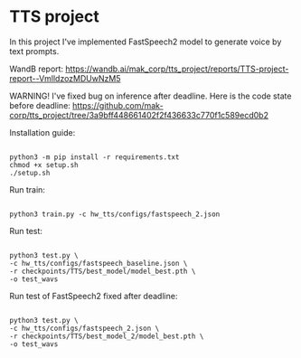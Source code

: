 # TTS project

In this project I've implemented FastSpeech2 model to generate voice by text prompts.

WandB report:
https://wandb.ai/mak_corp/tts_project/reports/TTS-project-report--VmlldzozMDUwNzM5

WARNING! I've fixed bug on inference after deadline. Here is the code state before deadline:
https://github.com/mak-corp/tts_project/tree/3a9bff448661402f2f436633c770f1c589ecd0b2


Installation guide:
```shell

python3 -m pip install -r requirements.txt
chmod +x setup.sh
./setup.sh

```

Run train:
```shell

python3 train.py -c hw_tts/configs/fastspeech_2.json

```

Run test:
```shell

python3 test.py \
-c hw_tts/configs/fastspeech_baseline.json \
-r checkpoints/TTS/best_model/model_best.pth \
-o test_wavs

```

Run test of FastSpeech2 fixed after deadline:
```shell

python3 test.py \
-c hw_tts/configs/fastspeech_2.json \
-r checkpoints/TTS/best_model_2/model_best.pth \
-o test_wavs

```
